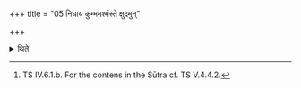 +++
title = "05 निधाय कुम्भमश्मंस्ते क्षुदमुन्"

+++

<details><summary>थिते</summary>

5. Having kept down the jar he goes around the fire-altar without sprinking (water) in the reverse direction with aśmanste kṣudamuṁ te śugr̥cchatu yaṁ dviṣmaḥ.[^1]   

[^1]: TS IV.6.1.b. For the contens in the Sūtra cf. TS V.4.4.2.  
</details>
